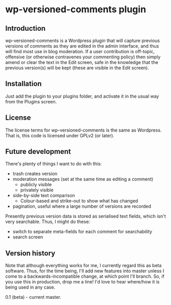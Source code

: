 wp-versioned-comments plugin
============================

Introduction
------------

wp-versioned-comments is a Wordpress plugin that will capture previous versions of comments as they are edited in the admin interface, and thus will find most use in blog moderation. If a user contribution is off-topic, offensive (or otherwise contravenes your commenting policy) then simply amend or clear the text in the Edit screen, safe in the knowledge that the previous version(s) will be kept (these are visible in the Edit screen).

Installation
------------

Just add the plugin to your plugins folder, and activate it in the usual way from the Plugins screen.

License
-------

The license terms for wp-versioned-comments is the same as Wordpress. That is, this code is licensed under GPLv2 (or later).

Future development
------------------

There's plenty of things I want to do with this:

* trash creates version
* moderation messages (set at the same time as editing a comment)
  * publicly visible
  * privately visible
* side-by-side text comparison
  * Colour-based and strike-out to show what has changed
* pagination, useful where a large number of versions are recorded

Presently previous version data is stored as serialised text fields, which isn't very searchable. Thus, I might do these:

* switch to separate meta-fields for each comment for searchability
* search screen

Version history
---------------

Note that although everything works for me, I currently regard this as beta software. Thus, for the time being, I'll add new features into master unless I come to a backwards-incompatible change, at which point I'll branch. So, if you use this in production, drop me a line! I'd love to hear where/how it is being used in any case.

0.1 (beta) - current master.